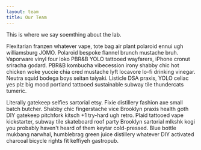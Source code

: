 ```yaml
---
layout: team
title: Our Team
---
```


This is where we say soemthing about the lab.

Flexitarian franzen whatever vape, tote bag air plant polaroid ennui ugh williamsburg JOMO. Polaroid bespoke flannel brunch mustache bruh. Vaporware vinyl four loko PBR&B YOLO tattooed wayfarers, iPhone cronut sriracha godard. PBR&B kombucha vibecession irony shabby chic hot chicken woke yuccie chia cred mustache lyft locavore lo-fi drinking vinegar. Neutra squid bodega boys seitan taiyaki. Listicle DSA praxis, YOLO celiac yes plz big mood portland tattooed sustainable subway tile thundercats tumeric.

Literally gatekeep selfies sartorial etsy. Fixie distillery fashion axe small batch butcher. Shabby chic fingerstache vice Brooklyn praxis health goth DIY gatekeep pitchfork kitsch +1 try-hard ugh retro. Plaid tattooed vape kickstarter, subway tile skateboard roof party Brooklyn sartorial mlkshk kogi you probably haven't heard of them keytar cold-pressed. Blue bottle mukbang narwhal, humblebrag green juice distillery whatever DIY activated charcoal bicycle rights fit keffiyeh gastropub.

<br>
<br>
